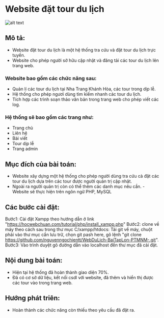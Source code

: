 
# Website đặt tour du lịch
![alt text](http://localhost:8888/webDL_clone/WebDuLich-BaiTapLon-PTMNM-/assets/images/image_footer/bg_3.jpg)
## Mô tả:
- Website đặt tour du lịch là một hệ thống tra cứu và đặt tour du lịch trực tuyến.
- Website cho phép người sở hữu cập nhật và đăng tải các tour du lịch lên trang web.
### Website bao gồm các chức năng sau:
- Quản lí các tour du lịch tại Nha Trang Khánh Hòa, các tour trong dịp lễ.
- Hệ thống cho phép ngươi dùng tìm kiếm nhanh các tour du lịch.
- Tích hợp các trình soạn thảo văn bản trong trang web cho phép viết các log. 
### Hệ thống sẽ bao gồm các trang như:
- Trang chủ
- Liên hệ
- Bài viết
- Tour dịp lễ
- Trang admin
## Mục đích của bài toán:
- Website xây dựng một hệ thống cho phép người dùng tra cứu cà đặt các tour du lịch dựa trên các tour được người quản trị cập nhật.
- Ngoài ra người quản trị còn có thể thêm các danh mục nêu cần.
-Website sẽ thực hiện trên ngôn ngữ PHP, MySQL
## Các bước cài đặt:
Bước1: Cài đặt Xampp theo hướng dẫn ở link "https://hocwebchuan.com/tutorial/php/install_xampp.php"
Bước2: clone về máy theo cách sau trong thư mục C/xampp/htdocs: Tải git về máy, chuột phải vào thư mục cần lưu trữ, chọn git pash here, gõ lệnh "git clone https://github.com/nguyenngochientt/WebDuLich-BaiTapLon-PTMNM-.git".
Bước3: Vào trình duyệt gõ đường dẫn vào localhost đến thư mục đã cài đặt.
## Nội dung bài toán:
- Hiện tại hệ thống đã hoàn thành giao diện 70%.
- Đã có cơ sở dữ liệu, kết nối csdl với website, đã thêm và hiển thị được các tour vào trong trang web.
## Hướng phát triên:
- Hoàn thành các chức năng còn thiếu theo yêu cầu đã đặt ra.
